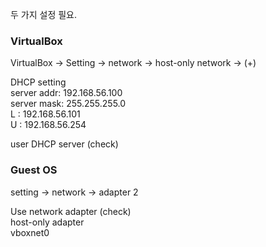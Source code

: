 두 가지 설정 필요. 

### VirtualBox

VirtualBox -> Setting -> network -> host-only network -> (+)   

DHCP setting  
server addr: 192.168.56.100  
server mask: 255.255.255.0  
L : 192.168.56.101  
U : 192.168.56.254  

user DHCP server (check)  


### Guest OS

setting -> network -> adapter 2  

Use network adapter (check)  
host-only adapter  
vboxnet0  
